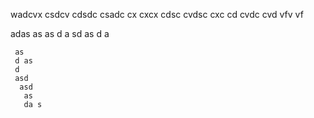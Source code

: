 wadcvx csdcv cdsdc csadc 
cx  cxcx  cdsc  cvdsc 
 cxc  cd  cvdc  cvd   vfv vf

 adas 
 as
  as
  d a
  sd
   as
    d
    a
     
     as
     d as
     d 
     asd
      asd
       as
       da s
